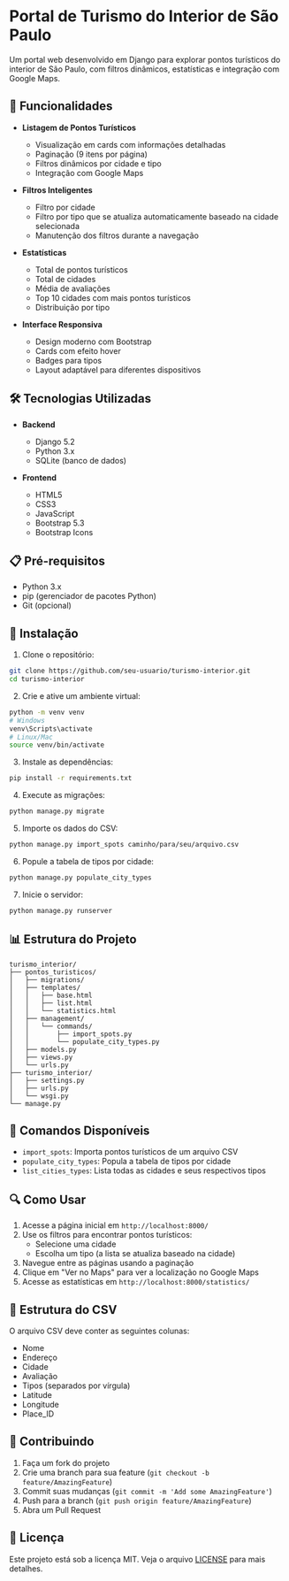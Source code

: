 # Portal de Turismo do Interior de São Paulo

Um portal web desenvolvido em Django para explorar pontos turísticos do interior de São Paulo, com filtros dinâmicos, estatísticas e integração com Google Maps.

## 🚀 Funcionalidades

- **Listagem de Pontos Turísticos**
  - Visualização em cards com informações detalhadas
  - Paginação (9 itens por página)
  - Filtros dinâmicos por cidade e tipo
  - Integração com Google Maps

- **Filtros Inteligentes**
  - Filtro por cidade
  - Filtro por tipo que se atualiza automaticamente baseado na cidade selecionada
  - Manutenção dos filtros durante a navegação

- **Estatísticas**
  - Total de pontos turísticos
  - Total de cidades
  - Média de avaliações
  - Top 10 cidades com mais pontos turísticos
  - Distribuição por tipo

- **Interface Responsiva**
  - Design moderno com Bootstrap
  - Cards com efeito hover
  - Badges para tipos
  - Layout adaptável para diferentes dispositivos

## 🛠️ Tecnologias Utilizadas

- **Backend**
  - Django 5.2
  - Python 3.x
  - SQLite (banco de dados)

- **Frontend**
  - HTML5
  - CSS3
  - JavaScript
  - Bootstrap 5.3
  - Bootstrap Icons

## 📋 Pré-requisitos

- Python 3.x
- pip (gerenciador de pacotes Python)
- Git (opcional)

## 🔧 Instalação

1. Clone o repositório:
```bash
git clone https://github.com/seu-usuario/turismo-interior.git
cd turismo-interior
```

2. Crie e ative um ambiente virtual:
```bash
python -m venv venv
# Windows
venv\Scripts\activate
# Linux/Mac
source venv/bin/activate
```

3. Instale as dependências:
```bash
pip install -r requirements.txt
```

4. Execute as migrações:
```bash
python manage.py migrate
```

5. Importe os dados do CSV:
```bash
python manage.py import_spots caminho/para/seu/arquivo.csv
```

6. Popule a tabela de tipos por cidade:
```bash
python manage.py populate_city_types
```

7. Inicie o servidor:
```bash
python manage.py runserver
```

## 📊 Estrutura do Projeto

```
turismo_interior/
├── pontos_turisticos/
│   ├── migrations/
│   ├── templates/
│   │   ├── base.html
│   │   ├── list.html
│   │   └── statistics.html
│   ├── management/
│   │   └── commands/
│   │       ├── import_spots.py
│   │       └── populate_city_types.py
│   ├── models.py
│   ├── views.py
│   └── urls.py
├── turismo_interior/
│   ├── settings.py
│   ├── urls.py
│   └── wsgi.py
└── manage.py
```

## 🎯 Comandos Disponíveis

- `import_spots`: Importa pontos turísticos de um arquivo CSV
- `populate_city_types`: Popula a tabela de tipos por cidade
- `list_cities_types`: Lista todas as cidades e seus respectivos tipos

## 🔍 Como Usar

1. Acesse a página inicial em `http://localhost:8000/`
2. Use os filtros para encontrar pontos turísticos:
   - Selecione uma cidade
   - Escolha um tipo (a lista se atualiza baseado na cidade)
3. Navegue entre as páginas usando a paginação
4. Clique em "Ver no Maps" para ver a localização no Google Maps
5. Acesse as estatísticas em `http://localhost:8000/statistics/`

## 📝 Estrutura do CSV

O arquivo CSV deve conter as seguintes colunas:
- Nome
- Endereço
- Cidade
- Avaliação
- Tipos (separados por vírgula)
- Latitude
- Longitude
- Place_ID

## 🤝 Contribuindo

1. Faça um fork do projeto
2. Crie uma branch para sua feature (`git checkout -b feature/AmazingFeature`)
3. Commit suas mudanças (`git commit -m 'Add some AmazingFeature'`)
4. Push para a branch (`git push origin feature/AmazingFeature`)
5. Abra um Pull Request

## 📄 Licença

Este projeto está sob a licença MIT. Veja o arquivo [LICENSE](LICENSE) para mais detalhes.

